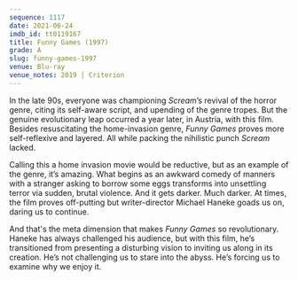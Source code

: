```yaml
---
sequence: 1117
date: 2021-06-24
imdb_id: tt0119167
title: Funny Games (1997)
grade: A
slug: funny-games-1997
venue: Blu-ray
venue_notes: 2019 | Criterion
---
```


In the late 90s, everyone was championing <span data-imdb-id="tt0117571">_Scream_</span>’s revival of the horror genre, citing its self-aware script, and upending of the genre tropes. But the genuine evolutionary leap occurred a year later, in Austria, with this film. Besides resuscitating the home-invasion genre, _Funny Games_ proves more self-reflexive and layered. All while packing the nihilistic punch _Scream_ lacked.

<!-- end -->

Calling this a home invasion movie would be reductive, but as an example of the genre, it’s amazing. What begins as an awkward comedy of manners with a stranger asking to borrow some eggs transforms into unsettling terror via sudden, brutal violence. And it gets darker. Much darker. At times, the film proves off-putting but writer-director Michael Haneke goads us on, daring us to continue.

And that's the meta dimension that makes _Funny Games_ so revolutionary. Haneke has always challenged his audience, but with this film, he’s transitioned from presenting a disturbing vision to inviting us along in its creation. He’s not challenging us to stare into the abyss. He’s forcing us to examine why we enjoy it.
